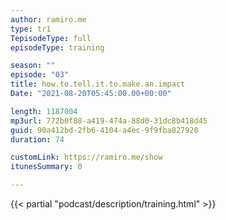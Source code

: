 ```yaml
---
author: ramiro.me
type: tr1
TepisodeType: full
episodeType: training

season: ""
episode: "03"
title: how.to.tell.it.to.make.an.impact
Date: "2021-08-20T05:45:00.00+00:00"

length: 1187004
mp3url: 772b0f88-a419-474a-88d0-31dc8b418d45
guid: 90a412bd-2fb6-4104-a4ec-9f9fba827920
duration: 74

customLink: https://ramiro.me/show
itunesSummary: 0

---
```

{{< partial "podcast/description/training.html" >}}
